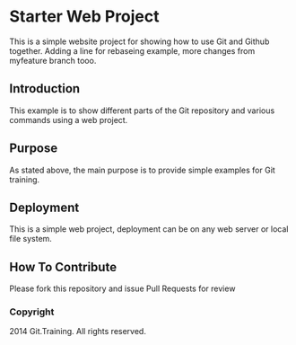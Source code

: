 # Starter Web Project

This is a simple website project for showing how to use Git and Github together.
Adding a line for rebaseing example, more changes from myfeature branch tooo.

## Introduction

This example is to show different parts of the Git repository and various commands using a web project.

## Purpose

As stated above, the main purpose is to provide simple examples for Git training.

## Deployment

This is a simple web project, deployment can be on any web server or local file system.

## How To Contribute

Please fork this repository and issue Pull Requests for review

### Copyright
2014 Git.Training. All rights reserved.